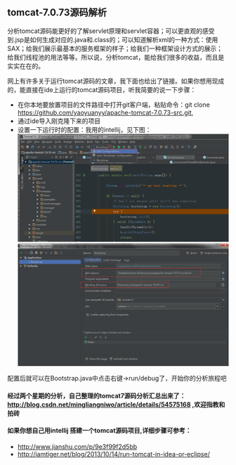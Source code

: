 ## tomcat-7.0.73源码解析
 
分析tomcat源码能更好的了解servlet原理和servlet容器；可以更直观的感受到.jsp是如何生成对应的.java和.class的；可以知道解析xml的一种方式：使用SAX；给我们展示最基本的服务框架的样子；给我们一种框架设计方式的展示；给我们线程池的用法等等。所以说，分析tomcat，能给我们很多的收益，而且是实实在在的。

网上有许多关于运行tomcat源码的文章，我下面也给出了链接。如果你想用现成的，能直接在ide上运行的tomcat源码项目，听我简要的说一下步骤：
- 在你本地要放置项目的文件路径中打开git客户端，粘贴命令：git clone https://github.com/yaoyuanyy/apache-tomcat-7.0.73-src.git,
- 通过ide导入刚克隆下来的项目
- 设置一下运行时的配置：我用的intellij，见下图：
![](https://github.com/yaoyuanyy/MarkdownPhotos/blob/master/tomcat/tomcat%E6%BA%90%E7%A0%81%E8%BF%90%E8%A1%8C%E5%89%8D%E9%85%8D%E7%BD%AE1.png?raw=true)
![](https://github.com/yaoyuanyy/MarkdownPhotos/blob/master/tomcat/tomcat%E6%BA%90%E7%A0%81%E8%BF%90%E8%A1%8C%E5%89%8D%E7%9A%84%E9%85%8D%E7%BD%AE2.png?raw=true)

配置后就可以在Bootstrap.java中点击右键->run/debug了，开始你的分析旅程吧

#### 经过两个星期的分析，自己整理的tomcat7源码分析汇总出来了：http://blog.csdn.net/mingliangniwo/article/details/54575168 ,欢迎指教和拍砖
 
#### 如果你想自己用intellij 搭建一个tomcat源码项目,详细步骤可参考：
* http://www.jianshu.com/p/9e3f99f2d5bb
* http://iamtiger.net/blog/2013/10/14/run-tomcat-in-idea-or-eclipse/


